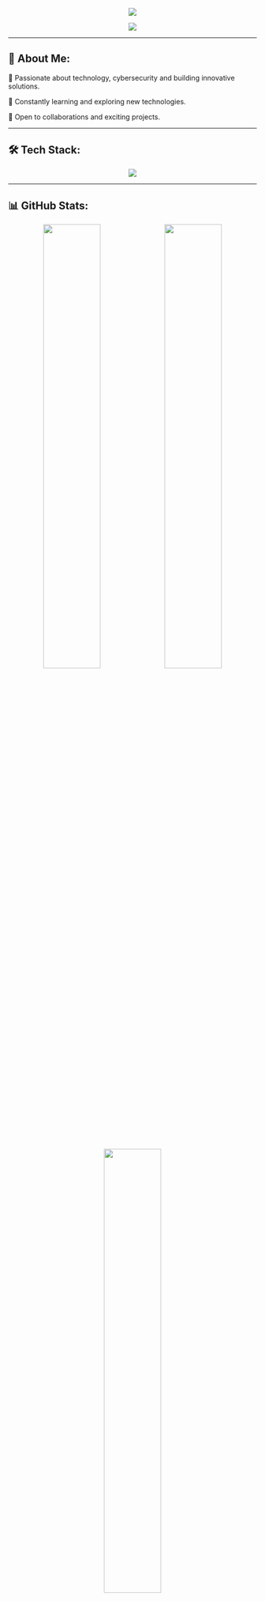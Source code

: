<p align="center">
  <img src="https://readme-typing-svg.demolab.com?font=Fira+Code&duration=3000&pause=1000&color=F7F7F7&center=true&width=435&lines=Hey+there!+I'm+Varnit+Tomar;Developer+%26+Cybersecurity+Enthusiast"/>
</p>

<p align="center">
  <img src="https://capsule-render.vercel.app/api?type=waving&color=0:5C258D,100:4389A2&height=150&section=header&text=Welcome+to+My+Profile!&fontSize=30&fontColor=fff&animation=fadeIn"/>
</p>

---

## 🚀 About Me:
🔹 Passionate about technology, cybersecurity and building innovative solutions.

🔹 Constantly learning and exploring new technologies.

🔹 Open to collaborations and exciting projects.

---

## 🛠️ Tech Stack:
<p align="center">
  <img src="https://skillicons.dev/icons?i=cpp,python,java,javascript,php,html,css,bootstrap,tailwind,nodejs,react,vue,mysql,mongodb,git,github,django,flask,express,linux,bash,powershell,vercel,netlify,gcp"/>
</p>

---

## 📊 GitHub Stats:
<div align="center">
  <img src="https://github-readme-stats.vercel.app/api?username=tonystark0909&theme=tokyonight&hide_border=true&show_icons=true&count_private=true&custom_title=My+GitHub+Stats" width="48%"/>
  <img src="https://github-readme-streak-stats.herokuapp.com/?user=tonystark0909&theme=tokyonight&hide_border=true" width="48%"/>
</div>
<div align="center">
  <img src="https://github-readme-stats.vercel.app/api/top-langs/?username=tonystark0909&theme=tokyonight&hide_border=true&layout=compact" width="48%"/>
</div>

---

## 🏆 GitHub Achievements
<p align="center">
  <img src="https://github-profile-trophy.vercel.app/?username=tonystark0909&theme=onedark&no-frame=false&margin-w=5&animation=fadeInUp" />
</p>

---

### 🔥 Dynamic Contribution Graph
<p align="center">
  <img src="https://github-readme-activity-graph.vercel.app/graph?username=tonystark0909&bg_color=0d1117&color=ff7700&line=ff7700&point=ffffff&hide_border=true"/>
</p>

---

## ✍️ Random Dev Quote
<p align="center">
  <img src="https://quotes-github-readme.vercel.app/api?type=horizontal&theme=tokyonight&animation=shake"/>
</p>

---

### 🔝 Top Contributed Repo
![](https://github-contributor-stats.vercel.app/api?username=tonystark0909&limit=5&theme=dark&combine_all_yearly_contributions=true)

---

## 🎭 Fun Fact:
- I am Iron Man!

---

## 📊 Profile Visitors
<p align="center">
  <img src="https://komarev.com/ghpvc/?username=tonystark0909&color=blue&style=flat-square&label=Profile+Views" />
</p>

---

<h3 align="center">⚡ Connect with Me</h3>
<p align="center">
  <a href="https://linkedin.com/in/varnit-tomar" target="_blank"><img src="https://img.shields.io/badge/-LinkedIn-%230077B5?style=for-the-badge&logo=linkedin&logoColor=white&animation=fadeIn" /></a>
  <a href="https://twitter.com/varnittomar" target="_blank"><img src="https://img.shields.io/badge/-Twitter-%231DA1F2?style=for-the-badge&logo=twitter&logoColor=white&animation=fadeIn" /></a>
  <a href="https://github.com/tonystark0909" target="_blank"><img src="https://img.shields.io/badge/-GitHub-%23181717?style=for-the-badge&logo=github&logoColor=white&animation=fadeIn" /></a>
</p>

---

<p align="center">
  <img src="https://capsule-render.vercel.app/api?type=waving&color=0:5C258D,100:4389A2&height=150&section=footer"/>
</p>
